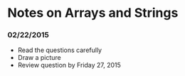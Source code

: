 Notes on Arrays and Strings
===============
### 02/22/2015
* Read the questions carefully
* Draw a picture
* Review question by Friday 27, 2015